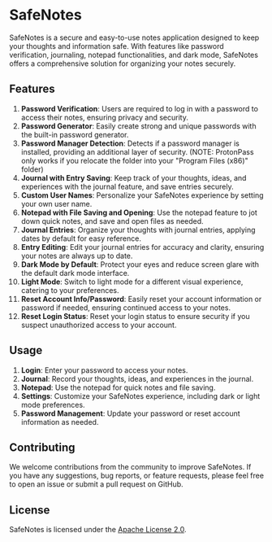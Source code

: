 # SafeNotes

SafeNotes is a secure and easy-to-use notes application designed to keep your thoughts and information safe. With features like password verification, journaling, notepad functionalities, and dark mode, SafeNotes offers a comprehensive solution for organizing your notes securely.

## Features

1. **Password Verification**: Users are required to log in with a password to access their notes, ensuring privacy and security.
2. **Password Generator**: Easily create strong and unique passwords with the built-in password generator.
3. **Password Manager Detection**: Detects if a password manager is installed, providing an additional layer of security. (NOTE: ProtonPass only works if you relocate the folder into your "Program Files (x86)" folder)
4. **Journal with Entry Saving**: Keep track of your thoughts, ideas, and experiences with the journal feature, and save entries securely.
5. **Custom User Names**: Personalize your SafeNotes experience by setting your own user name.
6. **Notepad with File Saving and Opening**: Use the notepad feature to jot down quick notes, and save and open files as needed.
7. **Journal Entries**: Organize your thoughts with journal entries, applying dates by default for easy reference.
8. **Entry Editing**: Edit your journal entries for accuracy and clarity, ensuring your notes are always up to date.
9. **Dark Mode by Default**: Protect your eyes and reduce screen glare with the default dark mode interface.
10. **Light Mode**: Switch to light mode for a different visual experience, catering to your preferences.
11. **Reset Account Info/Password**: Easily reset your account information or password if needed, ensuring continued access to your notes.
12. **Reset Login Status**: Reset your login status to ensure security if you suspect unauthorized access to your account.

## Usage

1. **Login**: Enter your password to access your notes.
2. **Journal**: Record your thoughts, ideas, and experiences in the journal.
3. **Notepad**: Use the notepad for quick notes and file saving.
4. **Settings**: Customize your SafeNotes experience, including dark or light mode preferences.
5. **Password Management**: Update your password or reset account information as needed.

## Contributing

We welcome contributions from the community to improve SafeNotes. If you have any suggestions, bug reports, or feature requests, please feel free to open an issue or submit a pull request on GitHub.

## License

SafeNotes is licensed under the [Apache License 2.0](LICENSE).
